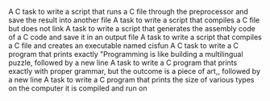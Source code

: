 A C task to write a script that runs a C file through the preprocessor and save the result into another file
A task to write a script that compiles a C file but does not link
A task to write a script that generates the assembly code of a C code and save it in an output file
A task to write a script that compiles a C file and creates an executable named cisfun
A C task to write a C program that prints exactly "Programming is like building a multilingual puzzle, followed by a new line
A task to write a C program that prints exactly with proper grammar, but the outcome is a piece of art,, followed by a new line
A task to write a C program that prints the size of various types on the computer it is compiled and run on
